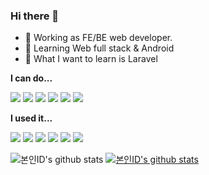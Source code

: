 ### Hi there 👋
- 🔭 Working as FE/BE web developer.
- 🌱 Learning Web full stack & Android 
- 🤔 What I want to learn is Laravel

**I can do...**

<img src="https://img.shields.io/badge/PHP-512BD4?style=flat-square&logo=php&logoColor=white"/></a>
<img src="https://img.shields.io/badge/html-02569B?style=flat-square&logo=html5&logoColor=white"/></a>
<img src="https://img.shields.io/badge/css-61DAFB?style=flat-square&logo=css3&logoColor=black"/></a>
<img src="https://img.shields.io/badge/Javascript-F7DF1E?style=flat-square&logo=javascript&logoColor=white"/></a>
<img src="https://img.shields.io/badge/jquery-3178C6?style=flat-square&logo=jquery&logoColor=white"/></a>
<img src="https://img.shields.io/badge/spring-6DB33F?style=flat-square&logo=spring&logoColor=white"/></a>

**I used it...**

<img src="https://img.shields.io/badge/APACHE-ff69b4?style=flat-square&logo=apache&logoColor=white"/></a>
<img src="https://img.shields.io/badge/Apache tomcat-critical?style=flat-square&logo=apachetomcat&logoColor=white"/></a>
<img src="https://img.shields.io/badge/eclipse-important?style=flat-square&logo=eclipse&logoColor=white"/></a>
<img src="https://img.shields.io/badge/MySQL-3766AB?style=flat-square&logo=mysql&logoColor=white"/></a>
<img src="https://img.shields.io/badge/postgreSQL-4169E1?style=flat-square&logo=postgresql&logoColor=white"/></a>
<img src="https://img.shields.io/badge/nexacro17-black?style=flat-square&logo=nexacro17&logoColor=white"/></a>

![본인ID's github stats](https://github-readme-stats.vercel.app/api?username=pinky0703&show_icons=true)
[![본인ID's github stats](https://github-readme-stats.vercel.app/api/top-langs/?username=pinky0703&show_icons=true&hide_border=true&title_color=004386&icon_color=004386&layout=compact)](https://github.com/pinky0703)


<!--
**pinky0703/pinky0703** is a ✨ _special_ ✨ repository because its `README.md` (this file) appears on your GitHub profile.

Here are some ideas to get you started:

- 🔭 I’m currently working on SOLBAR Tech
- 🌱 I’m currently learning ...
- 👯 I’m looking to collaborate on ...
- 🤔 I’m looking for help with ...
- 💬 Ask me about ...
- 📫 How to reach me: ...
- 😄 Pronouns: ...
- ⚡ Fun fact: ...
-->
